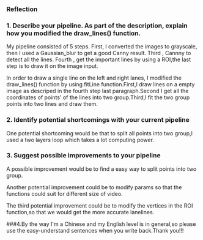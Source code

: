 
### Reflection

### 1. Describe your pipeline. As part of the description, explain how you modified the draw_lines() function.

My pipeline consisted of 5 steps. First, I converted the images to grayscale, then I used a Gaussian_blur to get a good Canny result. Third , Cannny to detect all the lines. Fourth , get the important lines by using a ROI,the last step is to draw it on the image input.

In order to draw a single line on the left and right lanes, I modified the draw_lines() function by using fitLine function.First,I draw lines on a empty image as descriped in the fourth step last paragraph.Second I get all the coordinates of  points' of the lines  into two group.Third,I fit the two group points into two lines and draw them.




### 2. Identify potential shortcomings with your current pipeline


One potential shortcoming would be that to split all points into two group,I used a two layers loop which takes a lot computing power.



### 3. Suggest possible improvements to your pipeline

A possible improvement would be to find a easy way to split points into two group.

Another potential improvement could be to modify params so that the functions could suit for different  size of video.

The third potential improvement could be to modify the vertices in the ROI function,so that we would get the more accurate lanelines.


###4.By the way
I'm a Chinese and my English level is in general,so please use the easy-understand sentences when you write back.Thank you!!!
